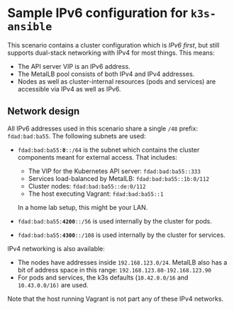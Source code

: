 # Sample IPv6 configuration for `k3s-ansible`

This scenario contains a cluster configuration which is _IPv6 first_, but still supports dual-stack networking with IPv4 for most things.
This means:

- The API server VIP is an IPv6 address.
- The MetalLB pool consists of both IPv4 and IPv4 addresses.
- Nodes as well as cluster-internal resources (pods and services) are accessible via IPv4 as well as IPv6.

## Network design

All IPv6 addresses used in this scenario share a single `/48` prefix: `fdad:bad:ba55`.
The following subnets are used:

- `fdad:bad:ba55:`**`0`**`::/64` is the subnet which contains the cluster components meant for external access.
  That includes:

  - The VIP for the Kubernetes API server: `fdad:bad:ba55::333`
  - Services load-balanced by MetalLB: `fdad:bad:ba55::1b:0/112`
  - Cluster nodes: `fdad:bad:ba55::de:0/112`
  - The host executing Vagrant: `fdad:bad:ba55::1`

  In a home lab setup, this might be your LAN.

- `fdad:bad:ba55:`**`4200`**`::/56` is used internally by the cluster for pods.

- `fdad:bad:ba55:`**`4300`**`::/108` is used internally by the cluster for services.

IPv4 networking is also available:

- The nodes have addresses inside `192.168.123.0/24`.
  MetalLB also has a bit of address space in this range: `192.168.123.80-192.168.123.90`
- For pods and services, the k3s defaults (`10.42.0.0/16` and `10.43.0.0/16)` are used.

Note that the host running Vagrant is not part any of these IPv4 networks.
